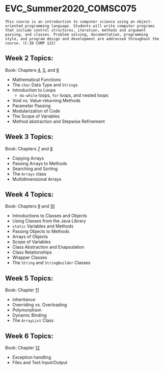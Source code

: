 # EVC_Summer2020_COMSC075

```This course is an introduction to computer science using an object-oriented programming language. Students will write computer programs that include control structures, iteration, methods and argument passing, and classes. Problem solving, documentation, programming style, and program design and development are addressed throughout the course. (C-ID COMP 122)```

## Week 2 Topics:
Book: Chapters [4](https://github.com/jasonanhvu/EVC_Summer2020_COMSC075/tree/master/book_programs/Chapter_4), [5](https://github.com/jasonanhvu/EVC_Summer2020_COMSC075/tree/master/book_programs/Chapter_5),  and [6](https://github.com/jasonanhvu/EVC_Summer2020_COMSC075/tree/master/book_programs/Chapter_6)

- Mathematical Functions
- The `char` Data Type and `String`s
- Introduction to Loops
  - `do-while` loops, `for` loops, and nested loops
- Void vs. Value-returning Methods
- Parameter Passing
- Modularization of Code
- The Scope of Variables
- Method abstraction and Stepwise Refinement


## Week 3 Topics:
Book: Chapters [7](https://github.com/jasonanhvu/EVC_Summer2020_COMSC075/tree/master/book_programs/Chapter_7) and [8](https://github.com/jasonanhvu/EVC_Summer2020_COMSC075/tree/master/book_programs/Chapter_8)

- Copying Arrays
- Passing Arrays to Methods
- Searching and Sorting
- The `Arrays` class
- Multidimensional Arrays

## Week 4 Topics:
Book: Chapters [9](https://github.com/jasonanhvu/EVC_Summer2020_COMSC075/tree/master/book_programs/Chapter_9) and [10](https://github.com/jasonanhvu/EVC_Summer2020_COMSC075/tree/master/book_programs/Chapter_10)

- Introductions to Classes and Objects
- Using Classes from the Java Library
- `static` Variables and Methods
- Passing Objects to Methods
- Arrays of Objects
- Scope of Variables
- Class Abstraction and Enapsulation
- Class Relationships
- Wrapper Classes
- The `String` and `StringBuilder` Classes

## Week 5 Topics:
Book: Chapter [11](https://github.com/jasonanhvu/EVC_Summer2020_COMSC075/tree/master/book_programs/Chapter_11)

- Inheritance
- Overriding vs. Overloading
- Polymorphism
- Dynamic Binding
- The `ArrayList` Class

## Week 6 Topics:
Book: Chapter [12](https://github.com/jasonanhvu/EVC_Summer2020_COMSC075/tree/master/book_programs/Chapter_12)

- Exception handling
- Files and Text Input/Output
